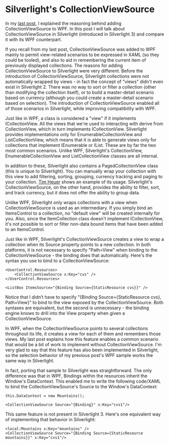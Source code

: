# Silverlight's CollectionViewSource


In my <a href="http://www.zagstudio.com/blog/387">last post</a>, I explained the reasoning behind adding CollectionViewSource to WPF. In this post I will talk about CollectionViewSource in Silverlight (introduced in Silverlight 3) and compare it with its WPF counterpart.

If you recall from my last post, CollectionViewSource was added to WPF mainly to permit view-related scenarios to be expressed in XAML (so they could be tooled), and also to aid in remembering the current item of previously displayed collections. The reasons for adding CollectionViewSource to Silverlight were very different. Before the introduction of CollectionViewSource, Silverlight collections were not automatically wrapped by views - in fact the concept of "views" didn't even exist in Silverlight 2. There was no way to sort or filter a collection (other than modifying the collection itself), or to build a master-detail scenario based on currency (although you could create a master-detail scenario based on selection). The introduction of CollectionViewSource enabled all of those scenarios in Silverlight, while improving compatibility with WPF.

Just like in WPF, a class is considered a "view" if it implements ICollectionView. All the views that we're used to interacting with derive from CollectionView, which in turn implements ICollectionView. Silverlight provides implementations only for EnumerableCollectionView and ListCollectionView, which means that it is able to generate views only for collections that implement IEnumerable or IList. These are by far the two most common scenarios. Unlike WPF, Silverlight's CollectionView, EnumerableCollectionView and ListCollectionView classes are all internal. 

In addition to these, Silverlight also contains a PagedCollectionView class (this is unique to Silverlight). You can manually wrap your collection with this view to add filtering, sorting, grouping, currency tracking and paging to your collection. <a href="http://timheuer.com/blog/archive/2009/11/04/updated-silverlight-3-datagrid-grouping-data-pagedcollectionview.aspx">Tim Heuer</a> shows an example of its usage. Silverlight's CollectionViewSource, on the other hand, provides the ability to filter, sort, and track currency, but it does not offer the ability to group data.

Unlike WPF, Silverlight only wraps collections with a view when CollectionViewSource is used as an intermediary. If you simply bind an ItemsControl to a collection, no "default view" will be created internally for you. Also, since the ItemCollection class doesn't implement ICollectionView, it's not possible to sort or filter non-data bound items that have been added to an ItemsControl.

Just like in WPF, Silverlight's CollectionViewSource creates a view to wrap a collection when its Source property points to a new collection. In both platforms, it is not necessary to specify "Path=View" when binding to the CollectionViewSource - the binding does that automatically. Here's the syntax you use to bind to a CollectionViewSource:

	<UserControl.Resources>
		<CollectionViewSource x:Key="cvs" />
	</UserControl.Resources>
	
	<ListBox ItemsSource="{Binding Source={StaticResource cvs}}" />

Notice that I didn’t have to specify "{Binding Source={StaticResource cvs}, Path=View}" to bind to the view exposed by the CollectionViewSource. Both syntaxes are equivalent, but the second is unnecessary - the binding engine knows to drill into the View property when given a CollectionViewSource.

In WPF, when the CollectionViewSource points to several collections throughout its life, it creates a view for each of them and remembers those views. My last post explains how this feature enables a common scenario that would be a bit of work to implement without CollectionViewSource. I'm very glad to say that this feature has also been implemented in Silverlight, so the selection behavior of my previous post's WPF sample works the same way in Silverlight.

In fact, porting that sample to Silverlight was straightforward. The only difference was that in WPF, Bindings within the resources inherit the Window's DataContext. This enabled me to write the following code/XAML to bind the CollectionViewSource's Source to the Window's DataContext:

	this.DataContext = new Mountains();
	
	<CollectionViewSource Source="{Binding}" x:Key="cvs1"/>

This same feature is not present in Silverlight 3. Here's one equivalent way of implementing that behavior in Silverlight:

	<local:Mountains x:Key="mountains" />
	<CollectionViewSource Source="{Binding Source={StaticResource mountains}}" x:Key="cvs1"/>


